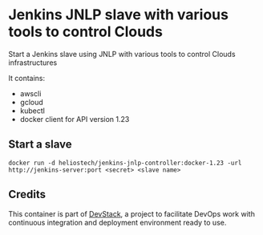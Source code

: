 Jenkins JNLP slave with various tools to control Clouds
=======================================================

Start a Jenkins slave using JNLP with various tools to control Clouds infrastructures

It contains:
- awscli
- gcloud
- kubectl
- docker client for API version 1.23

## Start a slave

   `docker run -d heliostech/jenkins-jnlp-controller:docker-1.23 -url http://jenkins-server:port <secret> <slave name>`

## Credits

   This container is part of [DevStack](https://www.devstack.com/), a project to facilitate DevOps work with continuous integration and deployment environment ready to use.
